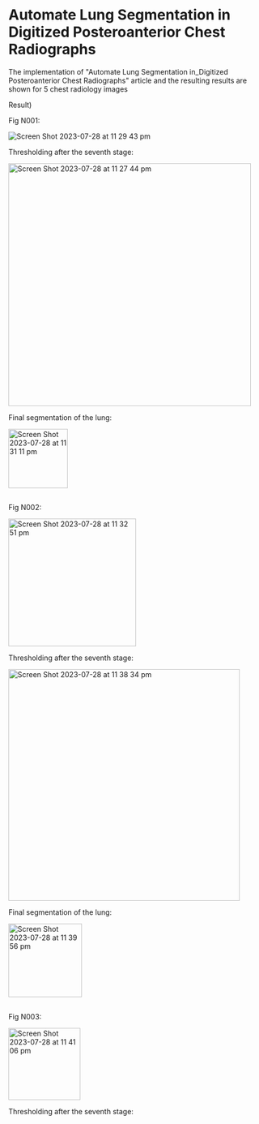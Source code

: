 # Automate Lung Segmentation in Digitized Posteroanterior Chest Radiographs

The implementation of "Automate Lung Segmentation in_Digitized Posteroanterior Chest Radiographs" article and the resulting results are shown for 5 chest radiology images


Result)


Fig N001:

![Screen Shot 2023-07-28 at 11 29 43 pm](https://github.com/HesamoddinHosseini/Automate_Lung_Segmentation_in_Digitized_Posteroanterior_Chest_Radiographs/assets/89314766/26f7ec7f-4e64-4047-a2e5-f317cba8123a)


Thresholding after the seventh stage:

<img width="479" alt="Screen Shot 2023-07-28 at 11 27 44 pm" src="https://github.com/HesamoddinHosseini/Automate_Lung_Segmentation_in_Digitized_Posteroanterior_Chest_Radiographs/assets/89314766/95a9150a-7d22-4894-860f-a4b720065c77">

Final segmentation of the lung:

<img width="117" alt="Screen Shot 2023-07-28 at 11 31 11 pm" src="https://github.com/HesamoddinHosseini/Automate_Lung_Segmentation_in_Digitized_Posteroanterior_Chest_Radiographs/assets/89314766/54bd24e7-0ad1-4be9-aaac-5cb5245f7584">

##

Fig N002:

<img width="252" alt="Screen Shot 2023-07-28 at 11 32 51 pm" src="https://github.com/HesamoddinHosseini/Automate_Lung_Segmentation_in_Digitized_Posteroanterior_Chest_Radiographs/assets/89314766/da120d7c-322e-47b1-a436-ec00be5de430">

Thresholding after the seventh stage:

<img width="457" alt="Screen Shot 2023-07-28 at 11 38 34 pm" src="https://github.com/HesamoddinHosseini/Automate_Lung_Segmentation_in_Digitized_Posteroanterior_Chest_Radiographs/assets/89314766/2be03ed3-321f-48c3-bc74-5d9dfcb93345">


Final segmentation of the lung:

<img width="145" alt="Screen Shot 2023-07-28 at 11 39 56 pm" src="https://github.com/HesamoddinHosseini/Automate_Lung_Segmentation_in_Digitized_Posteroanterior_Chest_Radiographs/assets/89314766/37ce5b95-458b-4417-bcb8-4511bdd792b8">

##

Fig N003:

<img width="142" alt="Screen Shot 2023-07-28 at 11 41 06 pm" src="https://github.com/HesamoddinHosseini/Automate_Lung_Segmentation_in_Digitized_Posteroanterior_Chest_Radiographs/assets/89314766/a9ac61c3-414b-4459-b09d-5b090c8f49a5">

Thresholding after the seventh stage:



